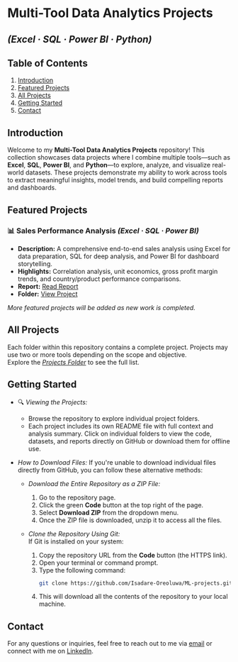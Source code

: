 # Multi-Tool Data Analytics Projects  
## *(Excel · SQL · Power BI · Python)*  

## Table of Contents  
1. [Introduction](#introduction)  
2. [Featured Projects](#featured-projects)  
3. [All Projects](#all-projects)  
4. [Getting Started](#getting-started)  
5. [Contact](#contact)  

## Introduction  
Welcome to my **Multi-Tool Data Analytics Projects** repository! This collection showcases data projects where I combine multiple tools—such as **Excel**, **SQL**, **Power BI**, and **Python**—to explore, analyze, and visualize real-world datasets. These projects demonstrate my ability to work across tools to extract meaningful insights, model trends, and build compelling reports and dashboards.

## Featured Projects  

### 📊 Sales Performance Analysis *(Excel · SQL · Power BI)*  
- **Description:** A comprehensive end-to-end sales analysis using Excel for data preparation, SQL for deep analysis, and Power BI for dashboard storytelling.  
- **Highlights:** Correlation analysis, unit economics, gross profit margin trends, and country/product performance comparisons.  
- **Report:** [Read Report](./Sales-Performance-Project/Sales%20Analysis%20Report.md)  
- **Folder:** [View Project](./Sales-Performance-Project)  

*More featured projects will be added as new work is completed.*

## All Projects  
Each folder within this repository contains a complete project. Projects may use two or more tools depending on the scope and objective.  
Explore the *[Projects Folder](https://github.com/Isadare-Oreoluwa/Combo-Projects/tree/main/Projects)* to see the full list.

## Getting Started  

- 🔍 *Viewing the Projects:*  
  - Browse the repository to explore individual project folders.  
  - Each project includes its own README file with full context and analysis summary. Click on individual folders to view the code, datasets, and reports directly on GitHub or download them for offline use.  

- *How to Download Files:*
  If you're unable to download individual files directly from GitHub, you can follow these alternative methods:
  - *Download the Entire Repository as a ZIP File:*  
    1. Go to the repository page.  
    2. Click the green **Code** button at the top right of the page.  
    3. Select **Download ZIP** from the dropdown menu.  
    4. Once the ZIP file is downloaded, unzip it to access all the files.  

  - *Clone the Repository Using Git:*  
    If Git is installed on your system:  
    1. Copy the repository URL from the **Code** button (the HTTPS link).  
    2. Open your terminal or command prompt.  
    3. Type the following command:  
       ```bash  
       git clone https://github.com/Isadare-Oreoluwa/ML-projects.git  
       ```  
    4. This will download all the contents of the repository to your local machine.  

## Contact  

For any questions or inquiries, feel free to reach out to me via [email](mailto:isadare.ore@gmail.com) or connect with me on [LinkedIn](https://www.linkedin.com/in/oreoluwa-isadare).


